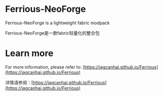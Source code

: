 # Ferrious-NeoForge
Ferrious-NeoForge is a lightweight fabric modpack

Ferrious-NeoForge是一款fabric轻量化的整合包

# Learn more
For more information, please refer to: [https://jagcanhai.github.io/Ferrious](https://jagcanhai.github.io/Ferrious)


详情请参阅：[https://jagcanhai.github.io/Ferrious](https://jagcanhai.github.io/Ferrious)
